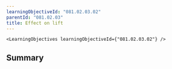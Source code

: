 ```yaml
---
learningObjectiveId: "081.02.03.02"
parentId: "081.02.03"
title: Effect on lift
---
```


```tsx eval
<LearningObjectives learningObjectiveId={"081.02.03.02"} />
```

## Summary
